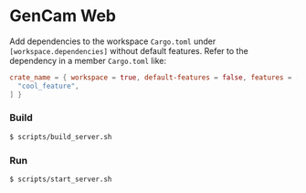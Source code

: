 # GenCam Web
Add dependencies to the workspace `Cargo.toml` under `[workspace.dependencies]` without default features.
Refer to the dependency in a member `Cargo.toml` like:
```toml
crate_name = { workspace = true, default-features = false, features = [
  "cool_feature",
] }
```
### Build
```sh
$ scripts/build_server.sh
```

### Run
```sh
$ scripts/start_server.sh
```